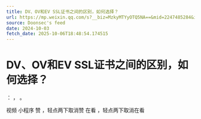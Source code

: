 ```yaml
---
title: DV、OV和EV SSL证书之间的区别，如何选择？
url: https://mp.weixin.qq.com/s?__biz=MzkyMTYyOTQ5NA==&mid=2247485284&idx=1&sn=7fd6b04f2b48398b8444cc7c38a129cc
source: Doonsec's feed
date: 2024-10-03
fetch_date: 2025-10-06T18:48:54.174515
---
```


# DV、OV和EV SSL证书之间的区别，如何选择？

：
，
。

视频
小程序
赞
，轻点两下取消赞
在看
，轻点两下取消在看